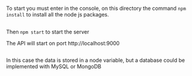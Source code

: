 # 

To start you must enter in the console, on this directory the command 
`npm install`
to install all the node js packages.

##

Then `npm start` to start the server

The API will start on port http://localhost:9000

##

In this case the data is stored in a node variable, but a database could be implemented with MySQL or MongoDB
